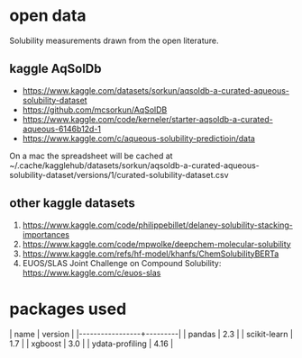 
# open data

Solubility measurements drawn from the open literature.

## kaggle AqSolDb

- https://www.kaggle.com/datasets/sorkun/aqsoldb-a-curated-aqueous-solubility-dataset
- https://github.com/mcsorkun/AqSolDB
- https://www.kaggle.com/code/kerneler/starter-aqsoldb-a-curated-aqueous-6146b12d-1
- https://www.kaggle.com/c/aqueous-solubility-predictioin/data

On a mac the spreadsheet will be cached at
~/.cache/kagglehub/datasets/sorkun/aqsoldb-a-curated-aqueous-solubility-dataset/versions/1/curated-solubility-dataset.csv

## other kaggle datasets

1. https://www.kaggle.com/code/philippebillet/delaney-solubility-stacking-importances
2. https://www.kaggle.com/code/mpwolke/deepchem-molecular-solubility
3. https://www.kaggle.com/refs/hf-model/khanfs/ChemSolubilityBERTa
4. EUOS/SLAS Joint Challenge on Compound Solubility: https://www.kaggle.com/c/euos-slas

# packages used

| name            | version |
|-----------------+---------|
| pandas          |     2.3 |
| scikit-learn    |     1.7 |
| xgboost         |     3.0 |
| ydata-profiling |    4.16 |
